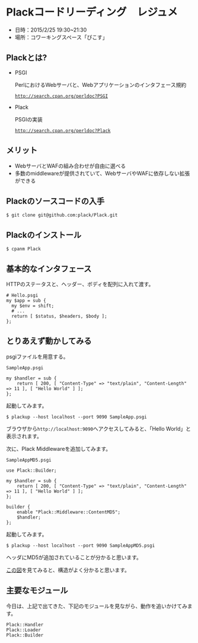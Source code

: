 # Plackコードリーディング　レジュメ

- 日時：2015/2/25 19:30~21:30
- 場所：コワーキングスペース「ぴこす」

## Plackとは?

- PSGI

	PerlにおけるWebサーバと、Webアプリケーションのインタフェース規約
	
	[`http://search.cpan.org/perldoc?PSGI`](http://search.cpan.org/perldoc?PSGI)
	
- Plack

	PSGIの実装
	
	[`http://search.cpan.org/perldoc?Plack`](http://search.cpan.org/perldoc?Plack)

## メリット

- WebサーバとWAFの組み合わせが自由に選べる
- 多数のmiddlewareが提供されていて、WebサーバやWAFに依存しない拡張ができる

## Plackのソースコードの入手

    $ git clone git@github.com:plack/Plack.git

## Plackのインストール

	$ cpanm Plack

## 基本的なインタフェース

HTTPのステータスと、ヘッダー、ボディを配列に入れて渡す。

	# Hello.psgi
	my $app = sub {
	  my $env = shift;
	  # ...
	  return [ $status, $headers, $body ];
	};


## とりあえず動かしてみる

psgiファイルを用意する。

`SampleApp.psgi`

	my $handler = sub {
	    return [ 200, [ "Content-Type" => "text/plain", "Content-Length" => 11 ], [ "Hello World" ] ];
	};

起動してみます。

    $ plackup --host localhost --port 9090 SampleApp.psgi
    
ブラウザから`http://localhost:9090`へアクセスしてみると、「Hello World」と表示されます。

次に、Plack Middlewareを追加してみます。

`SampleAppMD5.psgi`

	use Plack::Builder;

	my $handler = sub {
	    return [ 200, [ "Content-Type" => "text/plain", "Content-Length" => 11 ], [ "Hello World" ] ];
	};

	builder {
	    enable "Plack::Middleware::ContentMD5";
	    $handler;
	};

起動してみます。

    $ plackup --host localhost --port 9090 SampleAppMD5.psgi

ヘッダにMD5が追加されていることが分かると思います。

[この図](http://docs.pylonsproject.org/projects/pylons-webframework/en/latest/concepts.html#wsgi-middleware)を見てみると、構造がよく分かると思います。

## 主要なモジュール

今日は、上記で出てきた、下記のモジュールを見ながら、動作を追いかけてみます。

    Plack::Handler
    Plack::Loader
    Plack::Builder

